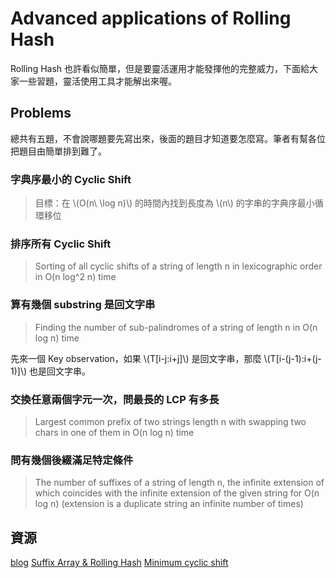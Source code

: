 # Advanced applications of Rolling Hash
Rolling Hash 也許看似簡單，但是要靈活運用才能發揮他的完整威力，下面給大家一些習題，靈活使用工具才能解出來喔。

## Problems
總共有五題，不會說哪題要先寫出來，後面的題目才知道要怎麼寫。筆者有幫各位把題目由簡單排到難了。

### 字典序最小的 Cyclic Shift
> 目標：在 \\(O(n\ \log n)\\) 的時間內找到長度為 \\(n\\) 的字串的字典序最小循環移位


### 排序所有 Cyclic Shift
> Sorting of all cyclic shifts of a string of length n in lexicographic order in O(n log^2 n) time

### 算有幾個 substring 是回文字串
> Finding the number of sub-palindromes of a string of length n in O(n log n) time

先來一個 Key observation，如果 \\(T[i-j:i+j]\\) 是回文字串，那麼 \\(T[i-(j-1):i+(j-1)]\\) 也是回文字串。

### 交換任意兩個字元一次，問最長的 LCP 有多長
> Largest common prefix of two strings length n with swapping two chars in one of them in O(n log n) time

### 問有幾個後綴滿足特定條件
> The number of suffixes of a string of length n, the infinite extension of which coincides with the infinite extension of the given string for O(n log n) (extension is a duplicate string an infinite number of times)

## 資源

[blog](https://codeforces.com/blog/entry/60445)
[Suffix Array & Rolling Hash](https://www.luogu.com.cn/blog/blackfrog/sa-algorithm)
[Minimum cyclic shift](https://acmp.ru/asp/do/index.asp?main=task&id_course=2&id_section=18&id_topic=43&id_problem=284&locale=en)